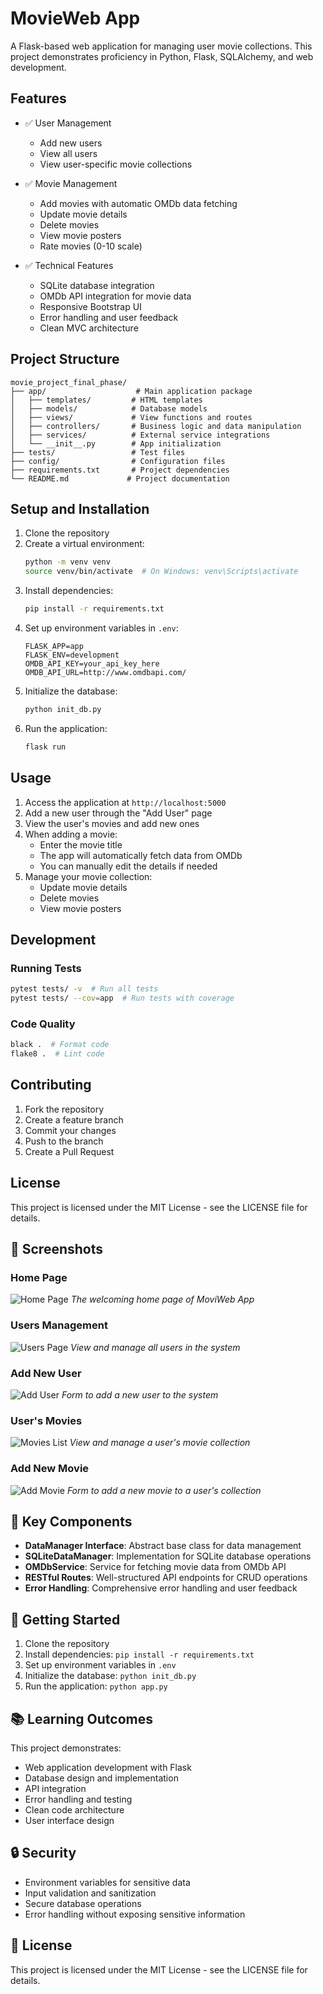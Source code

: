 # MovieWeb App

A Flask-based web application for managing user movie collections. This project demonstrates proficiency in Python, Flask, SQLAlchemy, and web development.

## Features

- ✅ User Management
  - Add new users
  - View all users
  - View user-specific movie collections

- ✅ Movie Management
  - Add movies with automatic OMDb data fetching
  - Update movie details
  - Delete movies
  - View movie posters
  - Rate movies (0-10 scale)

- ✅ Technical Features
  - SQLite database integration
  - OMDb API integration for movie data
  - Responsive Bootstrap UI
  - Error handling and user feedback
  - Clean MVC architecture

## Project Structure

```
movie_project_final_phase/
├── app/                    # Main application package
│   ├── templates/         # HTML templates
│   ├── models/            # Database models
│   ├── views/             # View functions and routes
│   ├── controllers/       # Business logic and data manipulation
│   ├── services/          # External service integrations
│   └── __init__.py        # App initialization
├── tests/                 # Test files
├── config/                # Configuration files
├── requirements.txt       # Project dependencies
└── README.md             # Project documentation
```

## Setup and Installation

1. Clone the repository
2. Create a virtual environment:
   ```bash
   python -m venv venv
   source venv/bin/activate  # On Windows: venv\Scripts\activate
   ```
3. Install dependencies:
   ```bash
   pip install -r requirements.txt
   ```
4. Set up environment variables in `.env`:
   ```
   FLASK_APP=app
   FLASK_ENV=development
   OMDB_API_KEY=your_api_key_here
   OMDB_API_URL=http://www.omdbapi.com/
   ```
5. Initialize the database:
   ```bash
   python init_db.py
   ```
6. Run the application:
   ```bash
   flask run
   ```

## Usage

1. Access the application at `http://localhost:5000`
2. Add a new user through the "Add User" page
3. View the user's movies and add new ones
4. When adding a movie:
   - Enter the movie title
   - The app will automatically fetch data from OMDb
   - You can manually edit the details if needed
5. Manage your movie collection:
   - Update movie details
   - Delete movies
   - View movie posters

## Development

### Running Tests
```bash
pytest tests/ -v  # Run all tests
pytest tests/ --cov=app  # Run tests with coverage
```

### Code Quality
```bash
black .  # Format code
flake8 .  # Lint code
```

## Contributing

1. Fork the repository
2. Create a feature branch
3. Commit your changes
4. Push to the branch
5. Create a Pull Request

## License

This project is licensed under the MIT License - see the LICENSE file for details.

## 📸 Screenshots

### Home Page
![Home Page](assets/home.png)
*The welcoming home page of MoviWeb App*

### Users Management
![Users Page](assets/users.png)
*View and manage all users in the system*

### Add New User
![Add User](assets/add_user.png)
*Form to add a new user to the system*

### User's Movies
![Movies List](assets/movies.png)
*View and manage a user's movie collection*

### Add New Movie
![Add Movie](assets/add_movie.png)
*Form to add a new movie to a user's collection*

## 🔑 Key Components

- **DataManager Interface**: Abstract base class for data management
- **SQLiteDataManager**: Implementation for SQLite database operations
- **OMDbService**: Service for fetching movie data from OMDb API
- **RESTful Routes**: Well-structured API endpoints for CRUD operations
- **Error Handling**: Comprehensive error handling and user feedback

## 🚀 Getting Started

1. Clone the repository
2. Install dependencies: `pip install -r requirements.txt`
3. Set up environment variables in `.env`
4. Initialize the database: `python init_db.py`
5. Run the application: `python app.py`

## 📚 Learning Outcomes

This project demonstrates:
- Web application development with Flask
- Database design and implementation
- API integration
- Error handling and testing
- Clean code architecture
- User interface design

## 🔒 Security

- Environment variables for sensitive data
- Input validation and sanitization
- Secure database operations
- Error handling without exposing sensitive information

## 📝 License

This project is licensed under the MIT License - see the LICENSE file for details.